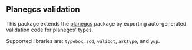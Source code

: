 ## Planegcs validation

This package extends the [planegcs](https://github.com/Salusoft89/planegcs) package by exporting auto-generated validation code for planegcs' types. 

Supported libraries are: `typebox`, `zod`, `valibot`, `arktype`, and `yup`.